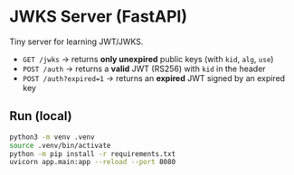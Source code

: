 # JWKS Server (FastAPI)

Tiny server for learning JWT/JWKS.

- `GET /jwks` → returns **only unexpired** public keys (with `kid`, `alg`, `use`)
- `POST /auth` → returns a **valid** JWT (RS256) with `kid` in the header
- `POST /auth?expired=1` → returns an **expired** JWT signed by an expired key

## Run (local)
```bash
python3 -m venv .venv
source .venv/bin/activate
python -m pip install -r requirements.txt
uvicorn app.main:app --reload --port 8080

